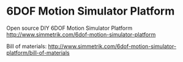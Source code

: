 # 6DOF Motion Simulator Platform

Open source DIY 6DOF Motion Simulator Platform http://www.simmetrik.com/6dof-motion-simulator-platform

Bill of materials: http://www.simmetrik.com/6dof-motion-simulator-platform/bill-of-materials
